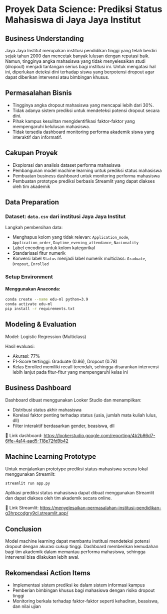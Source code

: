# Proyek Data Science: Prediksi Status Mahasiswa di Jaya Jaya Institut

## Business Understanding

Jaya Jaya Institut merupakan institusi pendidikan tinggi yang telah berdiri sejak tahun 2000 dan mencetak banyak lulusan dengan reputasi baik. Namun, tingginya angka mahasiswa yang tidak menyelesaikan studi (dropout) menjadi tantangan serius bagi institusi ini. Untuk mengatasi hal ini, diperlukan deteksi dini terhadap siswa yang berpotensi dropout agar dapat diberikan intervensi atau bimbingan khusus.

## Permasalahan Bisnis

- Tingginya angka dropout mahasiswa yang mencapai lebih dari 30%.
- Tidak adanya sistem prediksi untuk mendeteksi potensi dropout secara dini.
- Pihak kampus kesulitan mengidentifikasi faktor-faktor yang mempengaruhi kelulusan mahasiswa.
- Tidak tersedia dashboard monitoring performa akademik siswa yang interaktif dan informatif.


## Cakupan Proyek

- Eksplorasi dan analisis dataset performa mahasiswa
- Pembangunan model machine learning untuk prediksi status mahasiswa
- Pembuatan business dashboard untuk monitoring performa mahasiswa
- Pembuatan prototype prediksi berbasis Streamlit yang dapat diakses oleh tim akademik

## Data Preparation

### Dataset: `data.csv` dari institusi Jaya Jaya Institut

Langkah pembersihan data:
- Menghapus kolom yang tidak relevan: `Application_mode`, `Application_order`, `Daytime_evening_attendance`, `Nacionality`
- Label encoding untuk kolom kategorikal
- Standarisasi fitur numerik
- Konversi label `Status` menjadi label numerik multiclass: `Graduate`, `Dropout`, `Enrolled`

### Setup Environment

#### Menggunakan Anaconda:
```bash
conda create --name edu-ml python=3.9
conda activate edu-ml
pip install -r requirements.txt
```

## Modeling & Evaluation

Model: Logistic Regression (Multiclass)

Hasil evaluasi:
- Akurasi: 77%
- F1-Score tertinggi: Graduate (0.86), Dropout (0.78)
- Kelas Enrolled memiliki recall terendah, sehingga disarankan intervensi lebih lanjut pada fitur-fitur yang mempengaruhi kelas ini

## Business Dashboard

Dashboard dibuat menggunakan Looker Studio dan menampilkan:
- Distribusi status akhir mahasiswa
- Korelasi faktor penting terhadap status (usia, jumlah mata kuliah lulus, dll)
- Filter interaktif berdasarkan gender, beasiswa, dll

🔗 Link dashboard: https://lookerstudio.google.com/reporting/4b2b86d7-6ffe-4a14-aad5-118e72fd9b42

## Machine Learning Prototype

Untuk menjalankan prototype prediksi status mahasiswa secara lokal menggunakan Streamlit:
```bash
streamlit run app.py
```

Aplikasi prediksi status mahasiswa dapat dibuat menggunakan Streamlit dan dapat diakses oleh tim akademik secara online.

🔗 Link Streamlit: https://menyelesaikan-permasalahan-institusi-pendidikan-g3hrpcodgry9cl.streamlit.app/

## Conclusion

Model machine learning dapat membantu institusi mendeteksi potensi dropout dengan akurasi cukup tinggi. Dashboard memberikan kemudahan bagi tim akademik dalam memantau performa mahasiswa, sehingga intervensi bisa dilakukan lebih awal.

## Rekomendasi Action Items

- Implementasi sistem prediksi ke dalam sistem informasi kampus
- Pemberian bimbingan khusus bagi mahasiswa dengan risiko dropout tinggi
- Monitoring berkala terhadap faktor-faktor seperti kehadiran, beasiswa, dan nilai ujian
